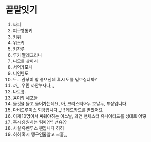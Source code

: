 # 끝말잇기

1. 싸피
1. 피구왕통키
1. 키위
1. 위스키
1. 키자루
1. 루카 펠레그리니
1. 니모를 찾아서
1. 서억가모니
1. 니인텐도
1. 도... 관상이 참 좋으신데 혹시 도를 믿으십니까?
1. 까,,, 우린 까안부자나,,,
1. 나트륨.
1. 윰미의 세포들
1. 들것을 들고 들어가는데요, 아, 크리스티아누 호날두, 부상입니다
1. 다비드루이스 퇴장입니다,,,!!! 레드카드를 받았어요
1. 이제 10명이서 싸워야하는 아스날, 과연 맨체스터 유나이티드를 상대로 어떻
1. 혹시 응원하는 팀이??? 맨유??
1. 사실 유벤투스 팬입니다 허허
1. 허허 혹시 맹구인줄알고 크흠,,,